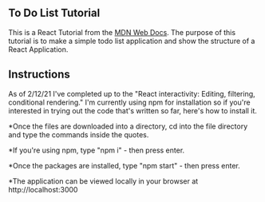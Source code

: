 ## To Do List Tutorial
This is a React Tutorial from the [MDN Web Docs](https://developer.mozilla.org/en-US/docs/Learn/Tools_and_testing/Client-side_JavaScript_frameworks/React_todo_list_beginning). The purpose of this tutorial is to make a simple todo list application and show the structure of a React Application.

## Instructions
As of 2/12/21 I've completed up to the "React interactivity: Editing, filtering, conditional rendering."  I'm currently using npm for installation so if you're interested in trying out the code that's written so far, here's how to install it.

*Once the files are downloaded into a directory, cd into the file directory and type the commands inside the quotes.

*If you're using npm, type "npm i" - then press enter.

*Once the packages are installed, type "npm start" - then press enter.

*The application can be viewed locally in your browser at http://localhost:3000
